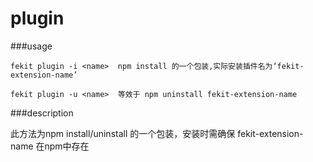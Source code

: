 plugin
===========

###usage

    fekit plugin -i <name>  npm install 的一个包装,实际安装插件名为‘fekit-extension-name’  
    
    fekit plugin -u <name>  等效于 npm uninstall fekit-extension-name
    
###description

   此方法为npm install/uninstall 的一个包装，安装时需确保 fekit-extension-name 在npm中存在